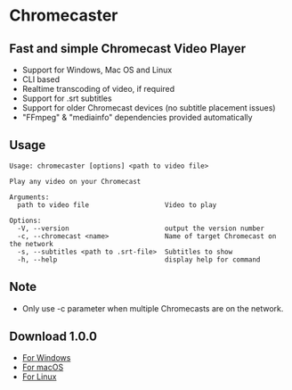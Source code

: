 # Chromecaster

## Fast and simple Chromecast Video Player

- Support for Windows, Mac OS and Linux
- CLI based
- Realtime transcoding of video, if required
- Support for .srt subtitles
- Support for older Chromecast devices (no subtitle placement issues)
- "FFmpeg" & "mediainfo" dependencies provided automatically

## Usage

```
Usage: chromecaster [options] <path to video file>

Play any video on your Chromecast

Arguments:
  path to video file                   Video to play

Options:
  -V, --version                        output the version number
  -c, --chromecast <name>              Name of target Chromecast on the network
  -s, --subtitles <path to .srt-file>  Subtitles to show
  -h, --help                           display help for command

```

## Note

- Only use -c parameter when multiple Chromecasts are on the network.

## Download 1.0.0

- [For Windows](https://github.com/Reggino/chromecaster/releases/download/v1.0.0/chromecaster-win.exe)
- [For macOS](https://github.com/Reggino/chromecaster/releases/download/v1.0.0/chromecaster-macos)
- [For Linux](https://github.com/Reggino/chromecaster/releases/download/v1.0.0/chromecaster-linux)
